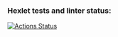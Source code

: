 ### Hexlet tests and linter status:
[![Actions Status](https://github.com/a-yanovskiy/python-project-lvl3/workflows/hexlet-check/badge.svg)](https://github.com/a-yanovskiy/python-project-lvl3/actions)